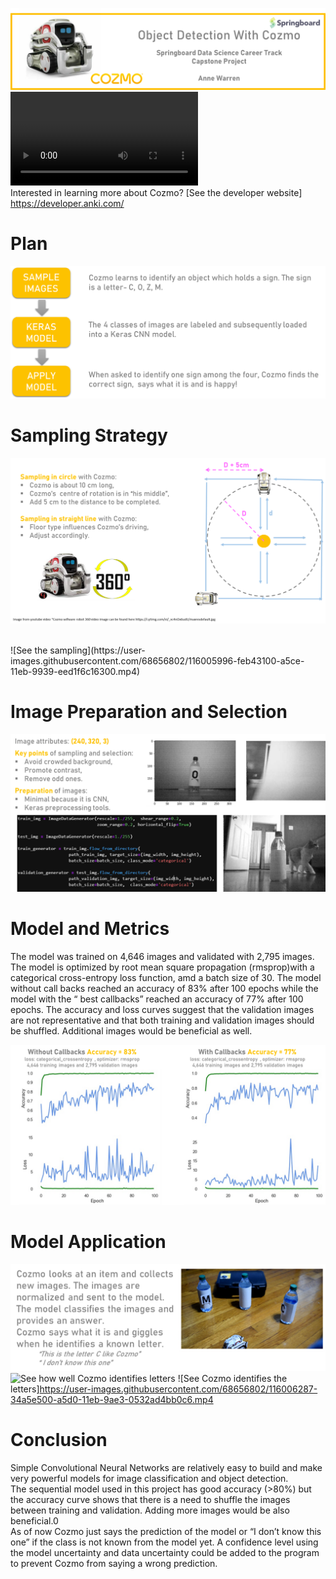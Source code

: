![](04_Documentation/Images/cozmoppt.png)
![Watch this intro from Cozmo](https://user-images.githubusercontent.com/68656802/116004638-41730a80-a5c9-11eb-9c07-291fdd2ff7bb.mp4)
<br>
Interested in learning more about Cozmo? [See the developer website] https://developer.anki.com/

# Plan

![.](04_Documentation/Images/plan.png)
<br>

# Sampling Strategy

![](04_Documentation/Images/samplingstrategy.png)

<br>
![See the sampling](https://user-images.githubusercontent.com/68656802/116005996-feb43100-a5ce-11eb-9939-eed1f6c16300.mp4)

<br>

#  Image Preparation and Selection

![](04_Documentation/Images/imageselection.png)

# Model and Metrics
The model was  trained on 4,646 images and validated with 2,795 images. The model is optimized by root mean square propagation (rmsprop)with a categorical cross-entropy loss function, amd a batch size of 30. The model without call backs reached an accuracy of 83% after 100 epochs while the model with the “ best callbacks” reached an accuracy of 77% after 100 epochs. The accuracy and loss curves suggest that the validation images are not representative and that both training and validation images should be shuffled. Additional images would be beneficial as well.

![](04_Documentation/Images/Metrics.png)

# Model Application
![](04_Documentation/Images/modelapplication.png)
![See how well Cozmo identifies letters](https://user-images.githubusercontent.com/68656802/116005682-b5afad00-a5cd-11eb-836b-49caee2c7c8a.png)
![See Cozmo identifies the letters]https://user-images.githubusercontent.com/68656802/116006287-34a5e500-a5d0-11eb-9ae3-0532ad4bb0c6.mp4

# Conclusion
Simple Convolutional Neural Networks are relatively easy to build and make very powerful models for image classification and object detection.
<br>
The sequential model used in this project has good accuracy (>80%) but the accuracy curve shows that there is a need to shuffle the images between training and validation. Adding more images would be also beneficial.0
<br>
As of now Cozmo just says the prediction of the model or “I don’t know this one” if the class is not known from the model yet. A confidence level using the model uncertainty and data uncertainty could be added to the program to prevent Cozmo from saying a wrong prediction.
